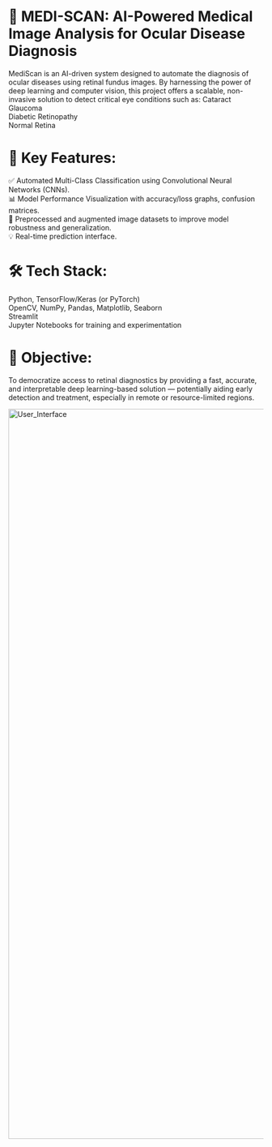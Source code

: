 # 🔬 MEDI-SCAN: AI-Powered Medical Image Analysis for Ocular Disease Diagnosis
MediScan is an AI-driven system designed to automate the diagnosis of ocular diseases using retinal fundus images. By harnessing the power of deep learning and computer vision, this project offers a scalable, non-invasive solution to detect critical eye conditions such as:
Cataract \
Glaucoma \
Diabetic Retinopathy \
Normal Retina 

# 🚀 Key Features:
✅ Automated Multi-Class Classification using Convolutional Neural Networks (CNNs).  \
📊 Model Performance Visualization with accuracy/loss graphs, confusion matrices.   \
📁 Preprocessed and augmented image datasets to improve model robustness and generalization.  \
💡 Real-time prediction interface.   

# 🛠️ Tech Stack:
Python, TensorFlow/Keras (or PyTorch)   \
OpenCV, NumPy, Pandas, Matplotlib, Seaborn    \
Streamlit   \
Jupyter Notebooks for training and experimentation  

# 🎯 Objective:
To democratize access to retinal diagnostics by providing a fast, accurate, and interpretable deep learning-based solution — potentially aiding early detection and treatment, especially in remote or resource-limited regions.



<img width="1440" alt="User_Interface" src="https://github.com/user-attachments/assets/b594a170-b159-4e0a-bd21-18ef6cf426e9">
